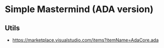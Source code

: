 # Simple Mastermind (ADA version)

## Utils
* https://marketplace.visualstudio.com/items?itemName=AdaCore.ada